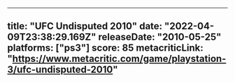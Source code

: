 
---
title: "UFC Undisputed 2010"
date: "2022-04-09T23:38:29.169Z"
releaseDate: "2010-05-25"
platforms: ["ps3"]
score: 85
metacriticLink: "https://www.metacritic.com/game/playstation-3/ufc-undisputed-2010"
---
